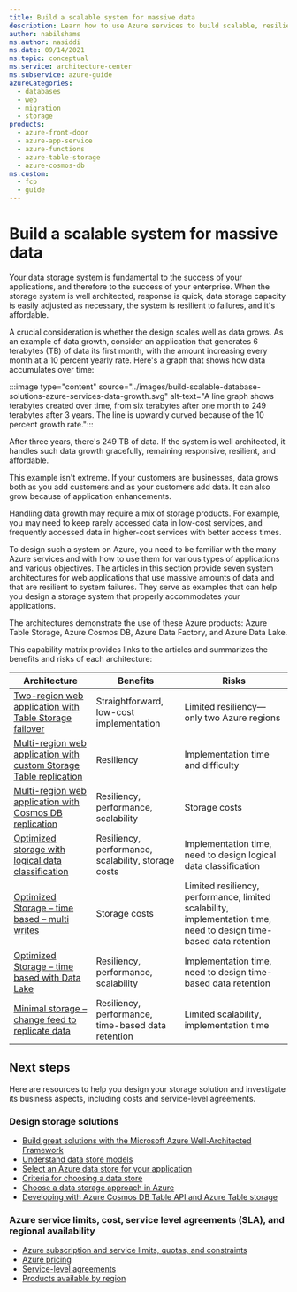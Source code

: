 ```yaml
---
title: Build a scalable system for massive data
description: Learn how to use Azure services to build scalable, resilient, and affordable high-available systems that handle massive amounts of data.
author: nabilshams
ms.author: nasiddi
ms.date: 09/14/2021
ms.topic: conceptual
ms.service: architecture-center
ms.subservice: azure-guide
azureCategories:
  - databases
  - web
  - migration
  - storage
products:
  - azure-front-door
  - azure-app-service
  - azure-functions
  - azure-table-storage
  - azure-cosmos-db
ms.custom:
  - fcp
  - guide
---
```


# Build a scalable system for massive data

Your data storage system is fundamental to the success of your applications, and therefore to the success of your enterprise. When the storage system is well architected, response is quick, data storage capacity is easily adjusted as necessary, the system is resilient to failures, and it's affordable.

A crucial consideration is whether the design scales well as data grows. As an example of data growth, consider an application that generates 6 terabytes (TB) of data its first month, with the amount increasing every month at a 10 percent yearly rate. Here's a graph that shows how data accumulates over time:

:::image type="content" source="../images/build-scalable-database-solutions-azure-services-data-growth.svg" alt-text="A line graph shows terabytes created over time, from six terabytes after one month to 249 terabytes after 3 years. The line is upwardly curved because of the 10 percent growth rate.":::

After three years, there's 249 TB of data. If the system is well architected, it handles such data growth gracefully, remaining responsive, resilient, and affordable.

This example isn't extreme. If your customers are businesses, data grows both as you add customers and as your customers add data. It can also grow because of application enhancements.

Handling data growth may require a mix of storage products. For example, you may need to keep rarely accessed data in low-cost services, and frequently accessed data in higher-cost services with better access times.

To design such a system on Azure, you need to be familiar with the many Azure services and with how to use them for various types of applications and various objectives. The articles in this section provide seven system architectures for web applications that use massive amounts of data and that are resilient to system failures. They serve as examples that can help you design a storage system that properly accommodates your applications.

The architectures demonstrate the use of these Azure products: Azure Table Storage, Azure Cosmos DB, Azure Data Factory, and Azure Data Lake.

This capability matrix provides links to the articles and summarizes the benefits and risks of each architecture:

| Architecture | Benefits | Risks |
|---------|----------|-------|
|[Two-region web application with Table Storage failover](../../solution-ideas/articles/multi-region-web-app-azure-table-failover.yml)|Straightforward, low-cost implementation|Limited resiliency—only two Azure regions|
|[Multi-region web application with custom Storage Table replication](../../solution-ideas/articles/multi-region-web-app-multi-writes-azure-table.yml)|Resiliency|Implementation time and difficulty|
|[Multi-region web application with Cosmos DB replication](../../solution-ideas/articles/multi-region-web-app-cosmos-db-replication.yml)|Resiliency, performance, scalability|Storage costs|
|[Optimized storage with logical data classification](../../solution-ideas/articles/optimized-storage-logical-data-classification.yml)|Resiliency, performance, scalability, storage costs|Implementation time, need to design logical data classification|
|[Optimized Storage – time based – multi writes](../../solution-ideas/articles/optimized-storage-time-based-multi-writes.yml)|Storage costs|Limited resiliency, performance, limited scalability, implementation time, need to design time-based data retention|
| [Optimized Storage – time based with Data Lake](../../solution-ideas/articles/optimized-storage-time-based-data-lake.yml)|Resiliency, performance, scalability|Implementation time, need to design time-based data retention|
|[Minimal storage – change feed to replicate data](../../solution-ideas/articles/minimal-storage-change-feed-replicate-data.yml)|Resiliency, performance, time-based data retention|Limited scalability, implementation time|

## Next steps

Here are resources to help you design your storage solution and investigate its business aspects, including costs and service-level agreements.

### Design storage solutions

- [Build great solutions with the Microsoft Azure Well-Architected Framework](/learn/paths/azure-well-architected-framework)
- [Understand data store models](../../guide/technology-choices/data-store-overview.md)
- [Select an Azure data store for your application](../../guide/technology-choices/data-store-decision-tree.md)
- [Criteria for choosing a data store](../../guide/technology-choices/data-store-considerations.md)
- [Choose a data storage approach in Azure](/learn/modules/choose-storage-approach-in-azure)
- [Developing with Azure Cosmos DB Table API and Azure Table storage](/azure/cosmos-db/table-support)

### Azure service limits, cost, service level agreements (SLA), and regional availability

- [Azure subscription and service limits, quotas, and constraints](/azure/azure-subscription-service-limits)
- [Azure pricing](https://azure.microsoft.com/pricing)
- [Service-level agreements](https://azure.microsoft.com/support/legal/sla)
- [Products available by region](https://azure.microsoft.com/global-infrastructure/services)
